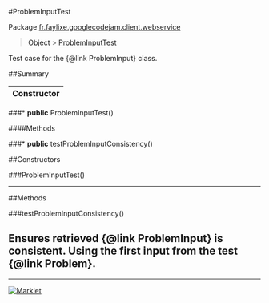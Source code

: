 #ProblemInputTest

Package [fr.faylixe.googlecodejam.client.webservice](README.md)<br>
> [Object](../../../../ava/lang/Object.md) > [ProblemInputTest](ProblemInputTest.md)

Test case for the {@link ProblemInput} class.

##Summary

| Constructor |
|  ---  |
###* **public** ProblemInputTest()


####Methods

###* **public** testProblemInputConsistency()



##Constructors

###ProblemInputTest()



---

##Methods

###testProblemInputConsistency()


Ensures retrieved {@link ProblemInput}
 is consistent. Using the first input from
 the test {@link Problem}.
---
---
[![Marklet](https://img.shields.io/badge/Generated%20by-Marklet-green.svg)](https://github.com/Faylixe/marklet)